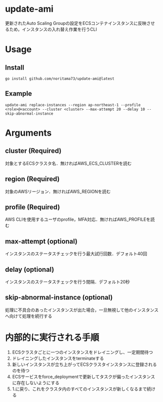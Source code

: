 # update-ami
更新されたAuto Scaling Groupの設定をECSコンテナインスタンスに反映させるため，インスタンスの入れ替え作業を行うCLI

# Usage

## Install

```
go install github.com/noritama73/update-ami@latest
```

## Example

```
update-ami replace-instances --region ap-northeast-1 --profile <role>@<account> --cluster <cluster> --max-attempt 20 --delay 10 --skip-abnormal-instance
```

# Arguments

## cluster (Required)

対象とするECSクラスタ名．無ければAWS_ECS_CLUSTERを読む

## region (Required)

対象のAWSリージョン．無ければAWS_REGIONを読む

## profile (Required)

AWS CLIを使用するユーザのprofile，MFA対応．無ければAWS_PROFILEを読む

## max-attempt (optional)

インスタンスのステータスチェックを行う最大試行回数．デフォルト40回

## delay (optional)

インスタンスのステータスチェックを行う間隔．デフォルト20秒

## skip-abnormal-instance (optional)

処理に不具合のあったインスタンスが出た場合，一旦無視して他のインスタンスへ向けて処理を続行する

# 内部的に実行される手順

1. ECSクラスタごとに一つのインスタンスをドレイニングし、一定期間待つ
1. ドレイニングしたインスタンスをterminateする
1. 新しいインスタンスが立ち上がってECSクラスタインスタンスに登録されるのを待つ
1. ECSサービスをforce_deploymentで更新してタスクが偏ったインスタンスに存在しないようにする
1. 1.に戻り、これをクラスタ内のすべてのインスタンスが新しくなるまで続ける
